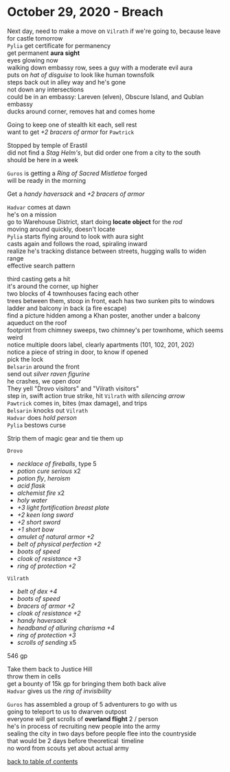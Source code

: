 # October 29, 2020 - Breach

Next day, need to make a move on `Vilrath` if we're going to, because leave for castle tomorrow  
`Pylia` get certificate for permanency  
get permanent **aura sight**  
eyes glowing now  
walking down embassy row, sees a guy with a moderate evil aura  
puts on _hat of disguise_ to look like human townsfolk  
steps back out in alley way and he's gone  
not down any intersections  
could be in an embassy: Lareven (elven), Obscure Island, and Qublan embassy  
ducks around corner, removes hat and comes home  

Going to keep one of stealth kit each, sell rest  
want to get _+2 bracers of armor_ for `Pawtrick`  

Stopped by temple of Erastil  
did not find a _Stag Helm's_, but did order one from a city to the south  
should be here in a week  

`Guros` is getting a _Ring of Sacred Mistletoe_ forged  
will be ready in the morning  

Get a _handy haversack_ and _+2 bracers of armor_  

`Hadvar` comes at dawn  
he's on a mission  
go to Warehouse District, start doing **locate object** for the _rod_  
moving around quickly, doesn't locate  
`Pylia` starts flying around to look with aura sight  
casts again and follows the road, spiraling inward  
realize he's tracking distance between streets, hugging walls to widen range  
effective search pattern  

third casting gets a hit  
it's around the corner, up higher  
two blocks of 4 townhouses facing each other  
trees between them, stoop in front, each has two sunken pits to windows  
ladder and balcony in back (a fire escape)  
find a picture hidden among a Khan poster, another under a balcony  
aqueduct on the roof  
footprint from chimney sweeps, two chimney's per townhome, which seems weird  
notice multiple doors label, clearly apartments (101, 102, 201, 202)  
notice a piece of string in door, to know if opened  
pick the lock  
`Belsarin` around the front  
send out _silver raven figurine_  
he crashes, we open door  
They yell "Drovo visitors" and "Vilrath visitors"  
step in, swift action true strike, hit `Vilrath` with _silencing arrow_  
`Pawtrick` comes in, bites (max damage), and trips  
`Belsarin` knocks out `Vilrath`  
`Hadvar` does *hold person*  
`Pylia` bestows curse  

Strip them of magic gear and tie them up  

`Drovo`  
- _necklace of fireballs_, type 5  
- _potion cure serious_ x2  
- _potion fly_, _heroism_  
- _acid flask_  
- _alchemist fire_ x2  
- _holy water_  
- _+3 light fortification breast plate_  
- _+2 keen long sword_  
- _+2 short sword_  
- _+1 short bow_  
- _amulet of natural armor +2_  
- _belt of physical perfection +2_  
- _boots of speed_  
- _cloak of resistance +3_  
- _ring of protection +2_  

`Vilrath`  
- _belt of dex +4_  
- _boots of speed_  
- _bracers of armor +2_  
- _cloak of resistance +2_  
- _handy haversack_  
- _headband of alluring charisma +4_  
- _ring of protection +3_  
- _scrolls of sending_ x5  

546 gp

Take them back to Justice Hill  
throw them in cells  
get a bounty of 15k gp for bringing them both back alive  
`Hadvar` gives us the _ring of invisibility_  

`Guros` has assembled a group of 5 adventurers to go with us  
going to teleport to us to dwarven outpost  
everyone will get scrolls of **overland flight** 2 / person  
he's in process of recruiting new people into the army  
sealing the city in two days before people flee into the countryside  
that would be 2 days before theoretical  timeline  
no word from scouts yet about actual army  

[back to table of contents](/sessions/README.md)

